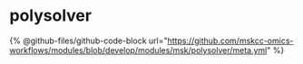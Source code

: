 # polysolver

{% @github-files/github-code-block url="https://github.com/mskcc-omics-workflows/modules/blob/develop/modules/msk/polysolver/meta.yml" %}

